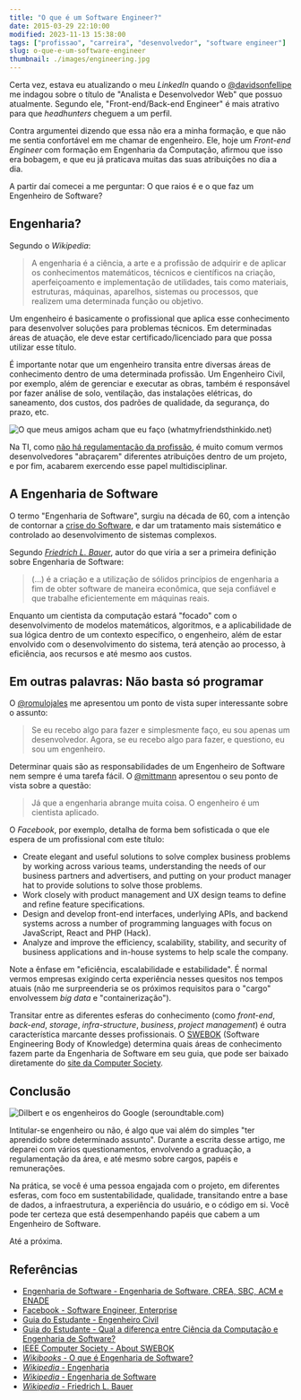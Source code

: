 ```yaml
---
title: "O que é um Software Engineer?"
date: 2015-03-29 22:10:00
modified: 2023-11-13 15:38:00
tags: ["profissao", "carreira", "desenvolvedor", "software engineer"]
slug: o-que-e-um-software-engineer
thumbnail: ./images/engineering.jpg
---
```


Certa vez, estava eu atualizando o meu _LinkedIn_ quando o
[@davidsonfellipe](https://twitter.com/davidsonfellipe "Acompanhe o Davi do Som no Twitter") me indagou sobre o título de "Analista e Desenvolvedor Web" que possuo atualmente. Segundo ele, "Front-end/Back-end Engineer" é mais atrativo para que _headhunters_ cheguem a um perfil.

Contra argumentei dizendo que essa não era a minha formação, e que não me
sentia confortável em me chamar de engenheiro. Ele, hoje um _Front-end Engineer_
com formação em Engenharia da Computação, afirmou que isso era bobagem, e que
eu já praticava muitas das suas atribuições no dia a dia.

A partir daí comecei a me perguntar: O que raios é e o que faz um Engenheiro
de Software?

## Engenharia?

Segundo o _Wikipedia_:

> A engenharia é a ciência, a arte e a profissão de adquirir e de aplicar os
> conhecimentos matemáticos, técnicos e científicos na criação,
> aperfeiçoamento e implementação de utilidades, tais como materiais,
> estruturas, máquinas, aparelhos, sistemas ou processos, que realizem uma
> determinada função ou objetivo.

Um engenheiro é basicamente o profissional que aplica esse conhecimento para
desenvolver soluções para problemas técnicos. Em determinadas áreas de
atuação, ele deve estar certificado/licenciado para que possa utilizar esse
título.

É importante notar que um engenheiro transita entre diversas áreas de
conhecimento dentro de uma determinada profissão. Um Engenheiro Civil,
por exemplo, além de gerenciar e executar as obras, também é responsável
por fazer análise de solo, ventilação, das instalações elétricas, do
saneamento, dos custos, dos padrões de qualidade, da segurança, do prazo, etc.

![O que meus amigos acham que eu faço (whatmyfriendsthinkido.net)](/media/what-my-friends-think-I-do-what-i-actually-do-engineer.jpg "O que meus amigos acham que eu faço (whatmyfriendsthinkido.net)")

Na TI, como [não há regulamentação da profissão](http://www.profissionaisti.com.br/2013/06/14-motivos-para-voce-ser-contra-a-regulamentacao-dos-profissionais-de-ti/ "14 motivos para você ser contra a regulamentação dos profissionais de TI"),
é muito comum vermos desenvolvedores "abraçarem" diferentes atribuições dentro
de um projeto, e por fim, acabarem exercendo esse papel multidisciplinar.

## A Engenharia de Software

O termo "Engenharia de Software", surgiu na década de 60, com a intenção de
contornar a [crise do Software](http://pt.wikipedia.org/wiki/Crise_do_software "Leia mais no Wikipedia"),
e dar um tratamento mais sistemático e controlado ao desenvolvimento de
sistemas complexos.

Segundo _[Friedrich L. Bauer](http://en.wikipedia.org/wiki/Friedrich_L._Bauer "Leia mais sobre Bauer no Wikipedia")_,
autor do que viria a ser a primeira definição sobre Engenharia de Software:

> (...) é a criação e a utilização de sólidos princípios de engenharia a fim
> de obter software de maneira econômica, que seja confiável e que trabalhe
> eficientemente em máquinas reais.

Enquanto um cientista da computação estará "focado" com o desenvolvimento de
modelos matemáticos, algoritmos, e a aplicabilidade de sua lógica dentro de um
contexto específico, o engenheiro, além de estar envolvido com o desenvolvimento
do sistema, terá atenção ao processo, à eficiência, aos recursos e até mesmo
aos custos.

## Em outras palavras: Não basta só programar

O [@romulojales](http://twitter.com/romulojales "Siga o Jales no Twitter") me
apresentou um ponto de vista super interessante sobre o assunto:

> Se eu recebo algo para fazer e simplesmente faço, eu sou apenas um
> desenvolvedor. Agora, se eu recebo algo para fazer, e questiono, eu sou
> um engenheiro.

Determinar quais são as responsabilidades de um Engenheiro de Software nem
sempre é uma tarefa fácil. O [@mittmann](http://twitter.com/mittmann "Siga o Cleiton no Twitter")
apresentou o seu ponto de vista sobre a questão:

> Já que a engenharia abrange muita coisa. O engenheiro é um cientista aplicado.

O _Facebook_, por exemplo, detalha de forma bem sofisticada o que ele espera de
um profissional com este título:

- Create elegant and useful solutions to solve complex business problems by working across various teams, understanding the needs of our business partners and advertisers, and putting on your product manager hat to provide solutions to solve those problems.
- Work closely with product management and UX design teams to define and refine feature specifications.
- Design and develop front-end interfaces, underlying APIs, and backend systems across a number of programming languages with focus on JavaScript, React and PHP (Hack).
- Analyze and improve the efficiency, scalability, stability, and security of business applications and in-house systems to help scale the company.

Note a ênfase em "eficiência, escalabilidade e estabilidade". É normal vermos
empresas exigindo certa experiência nesses quesitos nos tempos atuais (não me
surpreenderia se os próximos requisitos para o "cargo" envolvessem _big data_
e "containerização").

Transitar entre as diferentes esferas do conhecimento (como _front-end_,
_back-end_, _storage_, _infra-structure_, _business_, _project management_)
é outra característica marcante desses profissionais.
O [SWEBOK](http://pt.wikipedia.org/wiki/Software_Engineering_Body_of_Knowledge "Leia mais no Wikipedia") (Software Engineering Body of Knowledge)
determina quais áreas de conhecimento fazem parte da Engenharia de Software em
seu guia, que pode ser baixado diretamente do [site da Computer Society](http://www.computer.org/web/swebok/index "Baixe o guia V3 da SWEBOK").

## Conclusão

![Dilbert e os engenheiros do Google (seroundtable.com)](/media/dilbert-google-engineer.png "Dilbert e os engenheiros do Google (seroundtable.com)")

Intitular-se engenheiro ou não, é algo que vai além do simples "ter aprendido
sobre determinado assunto". Durante a escrita desse artigo, me deparei com
vários questionamentos, envolvendo a graduação, a regulamentação da área,
e até mesmo sobre cargos, papéis e remunerações.

Na prática, se você é uma pessoa engajada com o projeto, em diferentes esferas,
com foco em sustentabilidade, qualidade, transitando entre a base de dados,
a infraestrutura, a experiência do usuário, e o código em si. Você pode ter
certeza que está desempenhando papéis que cabem a um Engenheiro de Software.

Até a próxima.

## Referências

- [Engenharia de Software - Engenharia de Software, CREA, SBC, ACM e ENADE](https://engenhariasoftware.wordpress.com/2014/07/04/engenharia-de-software-crea-sbc-acm-e-enade/)
- [Facebook - Software Engineer, Enterprise](https://www.facebook.com/careers/department?dept=grad&req=a0I1200000G4LPgEAN)
- [Guia do Estudante - Engenheiro Civil](http://guiadoestudante.abril.com.br/profissoes/engenharia-producao/engenharia-civil-685209.shtml)
- [Guia do Estudante - Qual a diferença entre Ciência da Computação e Engenharia de Software?](http://guiadoestudante.abril.com.br/orientacao-vocacional/consulte-orientador/qual-diferenca-ciencia-computacao-engenharia-software-731291.shtml)
- [IEEE Computer Society - About SWEBOK](http://www.computer.org/web/swebok/index)
- [_Wikibooks_ - O que é Engenharia de Software?](http://pt.wikibooks.org/wiki/Engenharia_de_Software/O_que_%C3%A9_Engenharia_de_Software%3F)
- [_Wikipedia_ - Engenharia](http://pt.wikipedia.org/wiki/Engenharia)
- [_Wikipedia_ - Engenharia de Software](http://pt.wikipedia.org/wiki/Engenharia_de_software "Leia mais sobre no Wikipedia")
- [_Wikipedia_ - Friedrich L. Bauer](http://en.wikipedia.org/wiki/Friedrich_L._Bauer)
